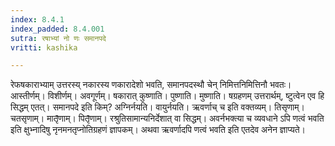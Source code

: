```yaml
---
index: 8.4.1
index_padded: 8.4.001
sutra: रषाभ्यां नो णः समानपदे
vritti: kashika

---
```

रेफषकाराभ्याम् उत्तरस्य् नकारस्य णकारादेशो भवति, समानपदस्थौ चेन् निमित्तनिमित्तिनौ भवतः। आस्तीर्णम्। विशीर्णम्। अवगूर्णम्। षकारात् कुष्णाति। पुष्णाति। मुष्णाति। षग्रहणम् उत्तरार्थम्, ष्टुत्वेन एव हि सिद्धम् एतत्। समानपदे इति किम्? अग्निर्नयति। वायुर्नयति। ऋवर्णाच् च इति वक्तव्यम्। तिसृणाम्। चतसृणाम्। मातृ̄णाम्। पितृ̄णाम्। रश्रुतिसामान्यनिर्देशात् वा सिद्धम्। अवर्नभक्त्या च व्यवधाने ऽपि णत्वं भवति इति क्षुभ्नादिषु नृनमनतृप्नोतिग्रहणं ज्ञापकम्। अथवा ऋवर्णादपि णत्वं भवति इति एतदेव अनेन ज्ञाप्यते।
